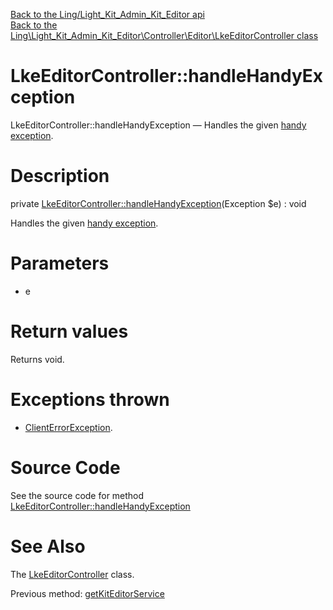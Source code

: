 [Back to the Ling/Light_Kit_Admin_Kit_Editor api](https://github.com/lingtalfi/Light_Kit_Admin_Kit_Editor/blob/master/doc/api/Ling/Light_Kit_Admin_Kit_Editor.md)<br>
[Back to the Ling\Light_Kit_Admin_Kit_Editor\Controller\Editor\LkeEditorController class](https://github.com/lingtalfi/Light_Kit_Admin_Kit_Editor/blob/master/doc/api/Ling/Light_Kit_Admin_Kit_Editor/Controller/Editor/LkeEditorController.md)


LkeEditorController::handleHandyException
================



LkeEditorController::handleHandyException — Handles the given [handy exception](https://github.com/lingtalfi/TheBar/blob/master/discussions/handy-exception.md).




Description
================


private [LkeEditorController::handleHandyException](https://github.com/lingtalfi/Light_Kit_Admin_Kit_Editor/blob/master/doc/api/Ling/Light_Kit_Admin_Kit_Editor/Controller/Editor/LkeEditorController/handleHandyException.md)(Exception $e) : void




Handles the given [handy exception](https://github.com/lingtalfi/TheBar/blob/master/discussions/handy-exception.md).




Parameters
================


- e

    


Return values
================

Returns void.


Exceptions thrown
================

- [ClientErrorException](https://github.com/lingtalfi/Light_AjaxHandler/blob/master/doc/api/Ling/Light_AjaxHandler/Exception/ClientErrorException.md).&nbsp;







Source Code
===========
See the source code for method [LkeEditorController::handleHandyException](https://github.com/lingtalfi/Light_Kit_Admin_Kit_Editor/blob/master/Controller/Editor/LkeEditorController.php#L346-L353)


See Also
================

The [LkeEditorController](https://github.com/lingtalfi/Light_Kit_Admin_Kit_Editor/blob/master/doc/api/Ling/Light_Kit_Admin_Kit_Editor/Controller/Editor/LkeEditorController.md) class.

Previous method: [getKitEditorService](https://github.com/lingtalfi/Light_Kit_Admin_Kit_Editor/blob/master/doc/api/Ling/Light_Kit_Admin_Kit_Editor/Controller/Editor/LkeEditorController/getKitEditorService.md)<br>

